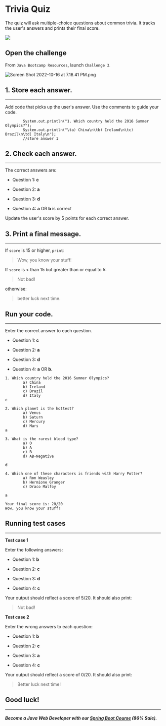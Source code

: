 # Trivia Quiz

The quiz will ask multiple-choice questions about common trivia. It tracks the user's answers and prints their final score.

![](https://firebasestorage.googleapis.com/v0/b/learnthepart-75aed.appspot.com/o/images%2Feea146f3-f410-495d-904e-2e05917bad8b?alt=media&token=7b5decbe-64ea-4deb-8420-795e0ff871b9)

## Open the challenge

From `Java Bootcamp Resources`, launch `Challenge 3`.

![Screen Shot 2022-10-16 at 7.18.41 PM.png](https://firebasestorage.googleapis.com/v0/b/learnthepart-75aed.appspot.com/o/images%2Fb13da05c-82d6-4d42-84c1-734dc0a4dda9?alt=media&token=6e3254de-84a6-4761-9377-3671d5d4f594)

## 1\. Store each answer.
----------------------

Add code that picks up the user's answer. Use the comments to guide your code.

```
        System.out.﻿println﻿(﻿"1. Which country held the 2016 Summer Olympics?"﻿)﻿;
        System.out.﻿println﻿(﻿"\ta) China\n\tb) Ireland\n\tc) Brazil\n\td) Italy\n"﻿)﻿;
        //store ans﻿wer 1
```


## 2\. Check each answer.
----------------------

The correct answers are:

-   Question 1: **c**

-   Question 2: **a**

-   Question 3: **d**

-   Question 4: **a** OR **b** is correct

Update the user's score by 5 points for each correct answer.

## 3\. Print a final message.
--------------------------

If `score` is 15 or higher, `print`:

> Wow, you know your stuff!

If `score` is < than 15 but greater than or equal to 5:

> Not bad!

otherwise:

> better luck next time.

## Run your code.
--------------

Enter the correct answer to each question.

-   Question 1: **c**

-   Question 2: **a**

-   Question 3: **d**

-   Question 4: **a** OR **b**.


```
1. Which country held the 2016 Summer Olympics?
    	a) China
    	b) Ireland
    	c) Brazil
    	d) Italy
c

2. Which planet is the hottest?
    	a) Venus
    	b) Saturn
    	c) Mercury
    	d) Mars
a

3. What is the rarest blood type?
    	a) O
    	b) A
    	c) B
    	d) AB-Negative

d

4. Which one of these characters is friends with Harry Potter?
    	a) Ron Weasley
    	b) Hermione Granger
    	c) Draco Malfoy

a

Your final score is: 20/20
Wow, you know your stuff!
```

## Running test cases
------------------

**Test case 1**

Enter the following answers:

-   Question 1: **b**

-   Question 2: **c**

-   Question 3: **d**

-   Question 4: **c**

Your output should reflect a score of 5/20. It should also print:

> Not bad!

**Test case 2**

Enter the wrong answers to each question:

-   Question 1: **b**

-   Question 2: **c**

-   Question 3: **a**

-   Question 4: **c**

Your output should reflect a score of 0/20. It should also print:

> Better luck next time!

## Good luck!
----------
##### Become a Java Web Developer with our [Spring Boot Course](https://udemy-redirect-app.herokuapp.com/spring) (86% Sale).